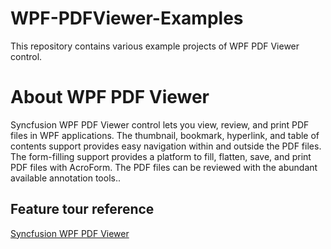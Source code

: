 # WPF-PDFViewer-Examples
This repository contains various example projects of WPF PDF Viewer control.

# About WPF PDF Viewer
Syncfusion WPF PDF Viewer control lets you view, review, and print PDF files in WPF applications. The thumbnail, bookmark, hyperlink, and table of contents support provides easy navigation within and outside the PDF files. The form-filling support provides a platform to fill, flatten, save, and print PDF files with AcroForm. The PDF files can be reviewed with the abundant available annotation tools..


## Feature tour reference
[Syncfusion WPF PDF Viewer](https://www.syncfusion.com/wpf-controls/pdf-viewer)
